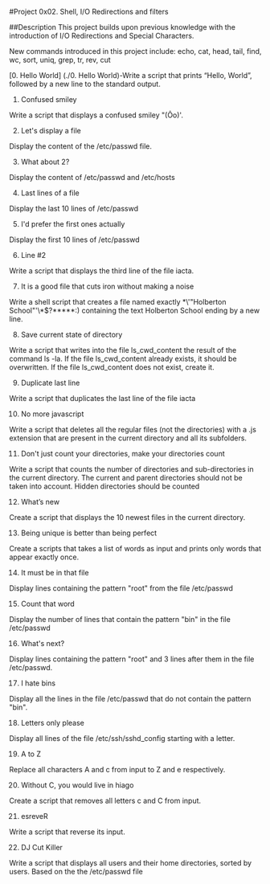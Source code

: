 #Project 0x02. Shell, I/O Redirections and filters 

##Description This project builds upon previous knowledge with the introduction of I/O Redirections and Special Characters.

New commands introduced in this project include: echo, cat, head, tail, find, wc, sort, uniq, grep, tr, rev, cut

[0. Hello World] (./0. Hello World)-Write a script that prints “Hello, World”, followed by a new line to the standard output.

1. Confused smiley

Write a script that displays a confused smiley "(Ôo)'.

2. Let's display a file

Display the content of the /etc/passwd file.

3. What about 2?

Display the content of /etc/passwd and /etc/hosts

4. Last lines of a file

Display the last 10 lines of /etc/passwd

5. I'd prefer the first ones actually

Display the first 10 lines of /etc/passwd

6. Line #2

Write a script that displays the third line of the file iacta.

7. It is a good file that cuts iron without making a noise

Write a shell script that creates a file named exactly \*\\'"Holberton School"\'\\*$\?\*\*\*\*\*:) containing the text Holberton School ending by a new line.

8. Save current state of directory

Write a script that writes into the file ls_cwd_content the result of the command ls -la. If the file ls_cwd_content already exists, it should be overwritten. If the file ls_cwd_content does not exist, create it.

9. Duplicate last line

Write a script that duplicates the last line of the file iacta

10. No more javascript

Write a script that deletes all the regular files (not the directories) with a .js extension that are present in the current directory and all its subfolders.

11. Don't just count your directories, make your directories count

Write a script that counts the number of directories and sub-directories in the current directory. The current and parent directories should not be taken into account. Hidden directories should be counted

12. What’s new

Create a script that displays the 10 newest files in the current directory.

13. Being unique is better than being perfect

Create a scripts that takes a list of words as input and prints only words that appear exactly once.

14. It must be in that file

Display lines containing the pattern "root" from the file /etc/passwd

15. Count that word

Display the number of lines that contain the pattern "bin" in the file /etc/passwd

16. What's next?

Display lines containing the pattern "root" and 3 lines after them in the file /etc/passwd.

17. I hate bins

Display all the lines in the file /etc/passwd that do not contain the pattern "bin".

18. Letters only please

Display all lines of the file /etc/ssh/sshd_config starting with a letter.

19. A to Z

Replace all characters A and c from input to Z and e respectively.

20. Without C, you would live in hiago

Create a script that removes all letters c and C from input.

21. esreveR

Write a script that reverse its input.

22. DJ Cut Killer

Write a script that displays all users and their home directories, sorted by users. Based on the the /etc/passwd file
